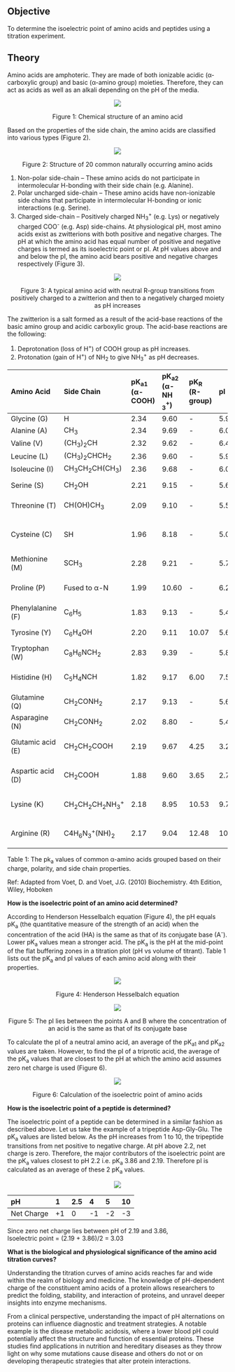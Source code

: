 ## Objective

To determine the isoelectric point of amino acids and peptides using a titration experiment.

## Theory

Amino acids are amphoteric. They are made of both ionizable acidic (α-carboxylic group) and basic
(α-amino group) moieties. Therefore, they can act as acids as well as an alkali depending on the pH of
the media.

<div align="center">
<img src="images/fig1.png" class="img-fluid">
<p>Figure 1: Chemical structure of an amino acid</p>
</div>

Based on the properties of the side chain, the amino acids are classified into various types (Figure
2).
<div align="center">
<img src="images/fig2new.png" class="img-fluid">
<p>Figure 2: Structure of 20 common naturally occurring amino acids</p>
</div>

1. Non-polar side-chain – These amino acids do not participate in intermolecular H-bonding with
their side chain (e.g. Alanine).
2. Polar uncharged side-chain – These amino acids have non-ionizable side chains that participate
in intermolecular H-bonding or ionic interactions (e.g. Serine).
3. Charged side-chain – Positively charged NH<sub>3</sub><sup>+</sup> (e.g. Lys) or negatively charged COO<sup>-</sup> (e.g. Asp)
side-chains.
At physiological pH, most amino acids exist as zwitterions with both positive and negative
charges. The pH at which the amino acid has equal number of positive and negative charges is
termed as its isoelectric point or pI. At pH values above and and below the pI, the amino acid
bears positive and negative charges respectively (Figure 3).

<div align="center">
<img src="images/fig3.png" class="img-fluid">
<p>Figure 3: A typical amino acid with neutral R-group transitions from positively charged
to a zwitterion and then to a negatively charged moiety as pH increases</p>
</div>

The zwitterion is a salt formed as a result of the acid-base reactions of the basic amino group
and acidic carboxylic group. The acid-base reactions are the following:
1. Deprotonation (loss of H<sup>+</sup>) of COOH group as pH increases.
2. Protonation (gain of H<sup>+</sup>) of NH<sub>2</sub> to give NH<sub>3</sub><sup>+</sup> as pH decreases.

Amino Acid | Side Chain | pK<sub>a1</sub> <br> (&alpha;- COOH) | pK<sub>a2</sub> <br>(&alpha;-NH <sub>3</sub><sup>+</sup>) | pK<sub>R</sub><br> (R-group)| pI| Properties |
:--|:--|:--|:--|:--|:--|:--|
Glycine (G)|H|2.34|9.60|-|5.97|Neutral
Alanine (A) | CH<sub>3</sub> | 2.34 | 9.69 | - | 6.015 | Neutral
Valine (V) | (CH<sub>3</sub>)<sub>2</sub>CH | 2.32 | 9.62 | - | 6.48 | Neutral
Leucine (L) | (CH<sub>3</sub>)<sub>2</sub>CHCH<sub>2</sub> | 2.36 | 9.60 |  - | 5.98 | Neutral
Isoleucine (I) | CH<sub>3</sub>CH<sub>2</sub>CH(CH<sub>3</sub>) | 2.36 | 9.68 | - | 6.02 | Neutral
Serine (S) | CH<sub>2</sub>OH | 2.21 | 9.15 | - | 5.68 | Polar, Hydrophilic
Threonine (T) | CH(OH)CH<sub>3</sub> | 2.09 | 9.10 | - | 5.595 | Polar, Hydrophilic
Cysteine (C) | SH  | 1.96 | 8.18 | - | 5.07 | Polar, can form disulfide bonds
Methionine (M) | SCH<sub>3</sub> | 2.28 | 9.21 | - | 5.74 | Nonpolar
Proline (P) | Fused to α-N | 1.99 | 10.60 | - | 6.295| Unique structure, cyclic
Phenylalanine (F) | C<sub>6</sub>H<sub>5</sub> | 1.83 | 9.13 | - | 5.48 | Nonpolar
Tyrosine (Y) | C<sub>6</sub>H<sub>4</sub>OH | 2.20 | 9.11 | 10.07 | 5.655 | Polar, Hydrophilic
Tryptophan (W) | C<sub>8</sub>H<sub>6</sub>NCH<sub>2</sub> | 2.83 | 9.39 | - | 5.88 | Nonpolar
Histidine (H) | C<sub>5</sub>H<sub>4</sub>NCH | 1.82 | 9.17 | 6.00 | 7.585 | Positively charged at neutral pH
Glutamine (Q) | CH<sub>2</sub>CONH<sub>2</sub> | 2.17 | 9.13 | - | 5.65 | Polar, Hydrophilic
Asparagine (N) |CH<sub>2</sub>CONH<sub>2</sub> | 2.02 | 8.80 | - | 5.41 | Polar, Hydrophilic
Glutamic acid (E) | CH<sub>2</sub>CH<sub>2</sub>COOH | 2.19 | 9.67 | 4.25 | 3.22 | Negatively charged at neutral pH
Aspartic acid (D) | CH<sub>2</sub>COOH | 1.88 | 9.60 | 3.65 | 2.765 | Negatively charged at neutral pH
Lysine (K) | CH<sub>2</sub>CH<sub>2</sub>CH<sub>2</sub>NH<sub>3</sub><sup>+</sup> | 2.18 | 8.95 | 10.53 | 9.74 | Positively charged at neutral pH
Arginine (R) | C4H<sub>6</sub>N<sub>3</sub><sup>+</sup>(NH)<sub>2</sub> | 2.17 | 9.04 | 12.48 | 10.76 | Positively charged at neutral pH


<p>Table 1: The pk<sub>a</sub> values of common α-amino acids grouped based on their charge, polarity, and side
chain properties. </p>
<p>Ref: Adapted from Voet, D. and Voet, J.G. (2010) Biochemistry. 4th Edition, Wiley, Hoboken</p>


**How is the isoelectric point of an amino acid determined?**

According to Henderson Hesselbalch equation (Figure 4), the pH equals pK<sub>a</sub> (the quantitative measure of the strength of an acid) when the concentration of the acid (HA) is the same as that of its conjugate base (A<sup>-</sup>). Lower pK<sub>a</sub> values mean a stronger acid. The pK<sub>a</sub> is the pH at the mid-point of the flat buffering zones in a titration plot (pH vs volume of titrant). Table 1 lists out the pK<sub>a</sub> and pI values of each amino acid along with their properties.

<div align="center">
<img src="images/fig4.png" class="img-fluid">
<p>Figure 4: Henderson Hesselbalch equation</p>
</div>

<div align="center">
<img src="images/fig5.png" class="img-fluid">
<p>Figure 5: The pI lies between the points A and B where the concentration of an acid is the same as that of its conjugate base</p>
</div>

To calculate the pI of a neutral amino acid, an average of the pK<sub>a1</sub> and pK<sub>a2</sub> values are taken. However, to find the pI of a triprotic acid, the average of the pK<sub>a</sub> values that are closest to the pH at which the amino acid assumes zero net charge is used (Figure 6).

<div align="center">
<img src="images/fig6.png" class="img-fluid">
<p>Figure 6: Calculation of the isoelectric point of amino acids</p>
</div>

**How is the isoelectric point of a peptide is determined?**

The isoelectric point of a peptide can be determined in a similar fashion as described above. Let us take the example of a tripeptide Asp-Gly-Glu. The pK<sub>a</sub> values are listed below. As the pH increases from 1 to 10, the tripeptide transitions from net positive to negative charge. At pH above 2.2, net charge is zero. Therefore, the major contributors of the isoelectric point are the pK<sub>a</sub> values closest to pH 2.2 i.e. pK<sub>a</sub> 3.86 and 2.19. Therefore pI is calculated as an average of these 2 pK<sub>a</sub> values.


<div align="center">
<img src="images/figure7.png" class="img-fluid">

</div>

<!-- pK<sub>a</sub>    2.19  3.86  4.25  9.82   -->

pH | 1 | 2.5 | 4 | 5 | 10| 
:--|:--|:--|:--|:--|:--|
Net Charge| +1 | 0 | -1 | -2 | -3 |  

Since zero net charge lies between pH of 2.19 and 3.86,  
Isoelectric point = (2.19 + 3.86)/2 = 3.03




**What is the biological and physiological significance of the amino acid titration curves?**

Understanding the titration curves of amino acids reaches far and wide within the realm of biology and medicine. The knowledge of pH-dependent charge of the constituent amino acids of a protein allows researchers to predict the folding, stability, and interaction of proteins, and unravel deeper insights into enzyme mechanisms.
  

From a clinical perspective, understanding the impact of pH alternations on proteins can influence diagnostic and treatment strategies. A notable example is the disease metabolic acidosis, where a lower blood pH could potentially affect the structure and function of essential proteins. These studies find applications in nutrition and hereditary diseases as they throw light on why some mutations cause disease and others do not or on developing therapeutic strategies that alter protein interactions.